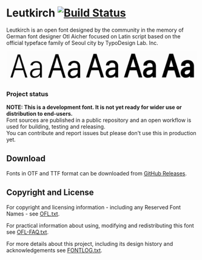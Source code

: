 # Leutkirch [![Build Status](https://travis-ci.com/probonopd/font-leutkirch.svg?branch=master)](https://travis-ci.com/probonopd/font-leutkirch)

Leutkirch is an open font designed by the community in the memory of German font designer Otl Aicher focused on Latin script based on the official typeface family of Seoul city by TypoDesign Lab. Inc.

![](Leutkirch.png)

### Project status
**NOTE: This is a development font. It is not yet ready for wider use or distribution to end-users.**   
Font sources are published in a public repository and an open workflow is used for building, testing and releasing.   
You can contribute and report issues but please don't use this in production yet.

## Download

Fonts in OTF and TTF format can be downloaded from [GitHub Releases](../../releases/tag/continuous).

## Copyright and License
For copyright and licensing information - including any Reserved Font Names - see [OFL.txt](OFL.txt).

For practical information about using, modifying and redistributing this font see [OFL-FAQ.txt](OFL-FAQ.txt).

For more details about this project, including its design history and acknowledgements see [FONTLOG.txt](FONTLOG.txt).

